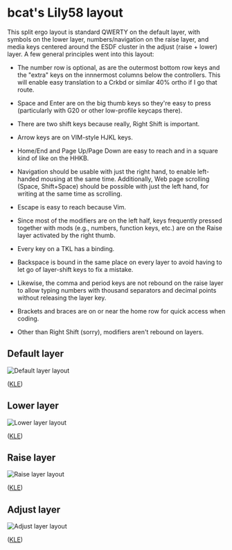 # bcat's Lily58 layout

This split ergo layout is standard QWERTY on the default layer, with symbols on
the lower layer, numbers/navigation on the raise layer, and media keys centered
around the ESDF cluster in the adjust (raise + lower) layer. A few general
principles went into this layout:

* The number row is optional, as are the outermost bottom row keys and the
"extra" keys on the innnermost columns below the controllers. This will enable
easy translation to a Crkbd or similar 40% ortho if I go that route.

* Space and Enter are on the big thumb keys so they're easy to press
(particularly with G20 or other low-profile keycaps there).

* There are two shift keys because really, Right Shift is important.

* Arrow keys are on VIM-style HJKL keys.

* Home/End and Page Up/Page Down are easy to reach and in a square kind of like
on the HHKB.

* Navigation should be usable with just the right hand, to enable left-handed
mousing at the same time. Additionally, Web page scrolling (Space, Shift+Space)
should be possible with just the left hand, for writing at the same time as
scrolling.

* Escape is easy to reach because Vim.

* Since most of the modifiers are on the left half, keys frequently pressed
together with mods (e.g., numbers, function keys, etc.) are on the Raise layer
activated by the right thumb.

* Every key on a TKL has a binding.

* Backspace is bound in the same place on every layer to avoid having to let go
of layer-shift keys to fix a mistake.

* Likewise, the comma and period keys are not rebound on the raise layer to
allow typing numbers with thousand separators and decimal points without
releasing the layer key.

* Brackets and braces are on or near the home row for quick access when coding.

* Other than Right Shift (sorry), modifiers aren't rebound on layers.

## Default layer

![Default layer layout](https://i.imgur.com/KlzNei7.png)

([KLE](http://www.keyboard-layout-editor.com/#/gists/e0eb3af65961e9fd612dcff3ddd88e4f))

## Lower layer

![Lower layer layout](https://i.imgur.com/ytNFySG.png)

([KLE](http://www.keyboard-layout-editor.com/#/gists/19ad0d3b5d745fbb2818db09740f5a11))

## Raise layer

![Raise layer layout](https://i.imgur.com/S7S29G6.png)

([KLE](http://www.keyboard-layout-editor.com/#/gists/912be7955f781cdaf692cc4d4c0b5823))

## Adjust layer

![Adjust layer layout](https://i.imgur.com/fCIySG2.png)

([KLE](http://www.keyboard-layout-editor.com/#/gists/8f6a3f08350a9bbe1d414b22bca4e6c7))
